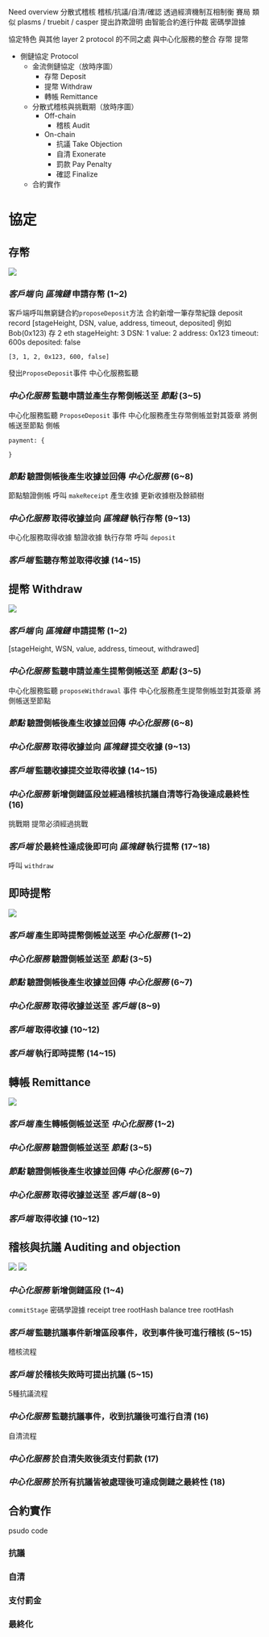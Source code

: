 Need overview
分散式稽核
稽核/抗議/自清/確認
透過經濟機制互相制衡
賽局
類似 plasms / truebit / casper
提出詐欺證明 由智能合約進行仲裁
密碼學證據

協定特色
與其他 layer 2 protocol 的不同之處
與中心化服務的整合
存幣
提幣

- 側鏈協定 Protocol
  - 金流側鏈協定（放時序圖）
    - 存幣 Deposit
    - 提幣 Withdraw
    - 轉帳 Remittance
  - 分散式稽核與挑戰期（放時序圖）
    - Off-chain
      - 稽核 Audit
    - On-chain
      - 抗議 Take Objection
      - 自清 Exonerate
      - 罰款 Pay Penalty
      - 確認 Finalize
  - 合約實作

# 協定
## 存幣
![](images/deposit.jpg)
### _客戶端_ 向 _區塊鏈_ 申請存幣 (1~2)
客戶端呼叫無窮鏈合約`proposeDeposit`方法
合約新增一筆存幣紀錄 deposit record
[stageHeight, DSN, value, address, timeout, deposited]
例如 Bob(0x123) 存 2 eth
stageHeight: 3
DSN: 1
value: 2
address: 0x123
timeout: 600s
deposited: false

```
[3, 1, 2, 0x123, 600, false]
```

發出`ProposeDeposit`事件
中心化服務監聽

### _中心化服務_ 監聽申請並產生存幣側帳送至 _節點_ (3~5)
中心化服務監聽 `ProposeDeposit` 事件
中心化服務產生存幣側帳並對其簽章
將側帳送至節點
側帳

```
payment: {

}
```

### _節點_ 驗證側帳後產生收據並回傳 _中心化服務_ (6~8)
節點驗證側帳
呼叫 `makeReceipt` 產生收據
更新收據樹及餘額樹

### _中心化服務_ 取得收據並向 _區塊鏈_ 執行存幣 (9~13)
中心化服務取得收據
驗證收據
執行存幣 呼叫 `deposit`

### _客戶端_ 監聽存幣並取得收據 (14~15)

## 提幣 Withdraw
![](images/withdraw.jpg)
### _客戶端_ 向 _區塊鏈_ 申請提幣 (1~2)
[stageHeight, WSN, value, address, timeout, withdrawed]

### _中心化服務_ 監聽申請並產生提幣側帳送至 _節點_ (3~5)
中心化服務監聽 `proposeWithdrawal` 事件
中心化服務產生提幣側帳並對其簽章
將側帳送至節點

### _節點_ 驗證側帳後產生收據並回傳 _中心化服務_ (6~8)

### _中心化服務_ 取得收據並向 _區塊鏈_ 提交收據 (9~13)
### _客戶端_ 監聽收據提交並取得收據 (14~15)
### _中心化服務_ 新增側鏈區段並經過稽核抗議自清等行為後達成最終性 (16)
挑戰期
提幣必須經過挑戰

### _客戶端_ 於最終性達成後即可向 _區塊鏈_ 執行提幣 (17~18)
呼叫 `withdraw`

## 即時提幣
![](images/instantWithdraw.jpg)
### _客戶端_ 產生即時提幣側帳並送至 _中心化服務_ (1~2)
### _中心化服務_ 驗證側帳並送至 _節點_ (3~5)
### _節點_ 驗證側帳後產生收據並回傳 _中心化服務_ (6~7)
### _中心化服務_ 取得收據並送至 _客戶端_ (8~9)
### _客戶端_ 取得收據 (10~12)
### _客戶端_ 執行即時提幣 (14~15)

## 轉帳 Remittance
![](images/remittance.jpg)
### _客戶端_ 產生轉帳側帳並送至 _中心化服務_ (1~2)
### _中心化服務_ 驗證側帳並送至 _節點_ (3~5)
### _節點_ 驗證側帳後產生收據並回傳 _中心化服務_ (6~7)
### _中心化服務_ 取得收據並送至 _客戶端_ (8~9)
### _客戶端_ 取得收據 (10~12)

## 稽核與抗議 Auditing and objection
![](images/audit.jpg)
![](images/objection.jpg)
### _中心化服務_ 新增側鏈區段 (1~4)
`commitStage`
密碼學證據
receipt tree rootHash
balance tree rootHash

### _客戶端_ 監聽抗議事件新增區段事件，收到事件後可進行稽核 (5~15)
稽核流程

### _客戶端_ 於稽核失敗時可提出抗議 (5~15)
5種抗議流程

### _中心化服務_ 監聽抗議事件，收到抗議後可進行自清 (16)
自清流程

### _中心化服務_ 於自清失敗後須支付罰款 (17)

### _中心化服務_ 於所有抗議皆被處理後可達成側鏈之最終性 (18)

## 合約實作
psudo code
### 抗議
### 自清
### 支付罰金
### 最終化
